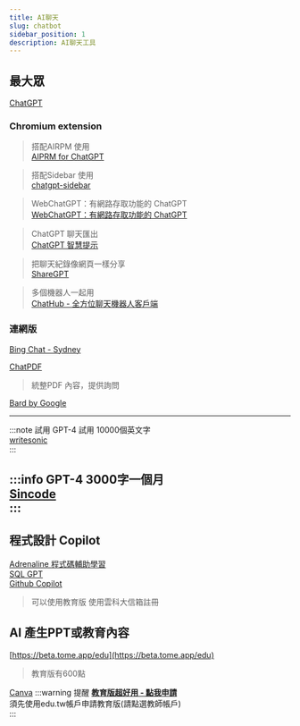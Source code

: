```yaml
---
title: AI聊天
slug: chatbot
sidebar_position: 1
description: AI聊天工具
---
```


## 最大眾
[ChatGPT](https://AI.com)  

### Chromium extension
> 搭配AIRPM 使用  
[AIPRM for ChatGPT](https://chrome.google.com/webstore/detail/aiprm-for-chatgpt/ojnbohmppadfgpejeebfnmnknjdlckgj)  
  
> 搭配Sidebar 使用  
[chatgpt-sidebar](https://chatgpt-sidebar.com/) 

> WebChatGPT：有網路存取功能的 ChatGPT  
[WebChatGPT：有網路存取功能的 ChatGPT](https://chrome.google.com/webstore/detail/webchatgpt-chatgpt-with-i/lpfemeioodjbpieminkklglpmhlngfcn)  

> ChatGPT 聊天匯出  
[ChatGPT 智慧提示](https://chrome.google.com/webstore/detail/chatgpt-prompt-genius/jjdnakkfjnnbbckhifcfchagnpofjffo?hl=zh-TW)  

> 把聊天紀錄像網頁一樣分享  
[ShareGPT](https://sharegpt.com/)  

> 多個機器人一起用  
[ChatHub - 全方位聊天機器人客戶端](https://chrome.google.com/webstore/detail/chathub-all-in-one-chatbo/iaakpnchhognanibcahlpcplchdfmgma)  

### 連網版
[Bing Chat - Sydney](https://bing.com)  
  
[ChatPDF](https://www.chatpdf.com/)  
>統整PDF 內容，提供詢問

[Bard by Google](https://bard.google.com)  

---
:::note 試用
GPT-4 試用 10000個英文字  
[writesonic](https://writesonic.com/chat)  
:::

:::info GPT-4 
3000字一個月  
[Sincode](https://www.sincode.ai)  
:::
---

## 程式設計 Copilot

[Adrenaline 程式碼輔助學習](https://useadrenaline.com/app)  
[SQL GPT](https://www.sqlchat.ai/)  
[Github Copilot](https://github.com/features/copilot)
>可以使用教育版 使用雲科大信箱註冊

## AI 產生PPT或教育內容
[https://beta.tome.app/edu](https://beta.tome.app/edu)  
> 教育版有600點

[Canva](https://canva.com)
:::warning 提醒
[**教育版超好用 - 點我申請**](https://www.canva.com/zh_tw/signup/?signupRedirect=%2Fedu-signup&loginRedirect=%2Fedu-signup&brandingVariant=edu)  
須先使用edu.tw帳戶申請教育版(請點選教師帳戶)  
:::
